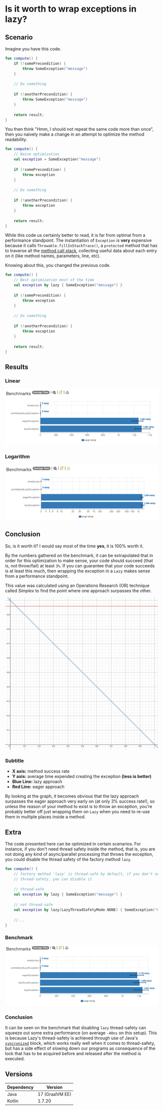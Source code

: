 # Is it worth to wrap exceptions in lazy?

## Scenario

Imagine you have this code.

```kt
fun compute() {
    if (!somePrecondition) {
        throw SomeException("message")
    }

    // Do something

    if (!anotherPrecondition) {
        throw SomeException("message")
    }

    return result;
}
```

You then think "Hmm, I should not repeat the same code more than once", then you naively make a change in an attempt to optimize the method readability.

```kt
fun compute() {
    // Naive optimization
    val exception = SomeException("message")

    if (!somePrecondition) {
        throw exception
    }

    // Do something

    if (!anotherPrecondition) {
        throw exception
    }

    return result;
}
```

While this code us certainly better to read, it is far from optimal from a performance standpoint. The instantiation of `Exception` is **very** expensive because it calls `Throwable.fillInStackTrace()`, a `protected` method that has to traverse all the [method call stack](https://www.oreilly.com/library/view/javatm-how-to/9780133813036/ch06lev2sec35.html), collecting useful data about each entry on it (like method names, parameters, line, etc).

Knowing about this, you changed the previous code.

```kt
fun compute() {
    // Best optimization most of the time
    val exception by lazy { SomeException("message") }

    if (!somePrecondition) {
        throw exception
    }

    // Do something

    if (!anotherPrecondition) {
        throw exception
    }

    return result;
}
```

## Results

### Linear
![linear table](img/linear_table.png)

### Logarithm

![logarithm table](img/logarithm_table.png)

## Conclusion

So, is it worth it? I would say most of the time **yes**, it is 100% worth it.

By the numbers gathered on the benchmark, it can be extrapolated that in order for this optimization to make sense, your code should succeed (that is, not throw/fail) at least `3%`. If you can guarantee that your code succeeds is at least this much, then wrapping the exception in a `Lazy` makes sense from a performance standpoint.

This value was calculated using an Operations Research (OR) technique called _Simplex_ to find the point where one approach surpasses the other.

![versus graph](img/vs_graph.png)

### Subtitle

- **X axis:** method success rate
- **Y axis:** average time expended creating the exception **(less is better)**
- **Blue Line:** lazy approach
- **Red Line:** eager approach

By looking at the graph, it becomes obvious that the lazy approach surpasses the eager approach very early on (at only 3% success rate!), so unless the reason of your method to exist is to throw an exception, you're probably better off just wrapping them on `Lazy` when you need to re-use them in multiple places inside a method.

## Extra

The code presented here can be optimized in certain scenarios. For instance, if you don't need thread safety inside the method, that is, you are not doing any kind of async/parallel processing that throws the exception, you could disable the thread safety of the factory method `lazy`.

```kt
fun compute() {
    // factory method 'lazy' is thread-safe by default, if you don't need
    // thread-safety, you can disable it

    // thread-safe
    val exception by lazy { SomeException("message") }

    // not thread-safe
    val exception by lazy(LazyThreadSafetyMode.NONE) { SomeException("message") }

    //...
}
```
### Benchmark
![linear graph extra](img/linear_table_extra.png)

### Conclusion

It can be seen on the benchmark that disabling `lazy` thread-safety can squeeze out some extra performance (on average `-40ns` on this setup). This is because Lazy's thread-safety is achieved through use of Java's [`syncronized`](https://www.baeldung.com/java-synchronized) block, which works really well when it comes to thread-safety, but has a side effect of slowing down our programs as consequence of the lock that has to be acquired before and released after the method is executed.

## Versions

| Dependency | Version         |
|------------|-----------------|
| Java       | 17 (GraalVM EE) |
| Kotlin     | 1.7.20          |
